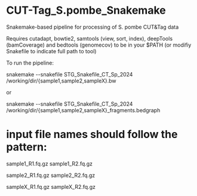 # CUT-Tag_S.pombe_Snakemake

Snakemake-based pipeline for processing of S. pombe CUT&amp;Tag data

Requires cutadapt, bowtie2, samtools (view, sort, index), deepTools (bamCoverage) and bedtools (genomecov) to be in your $PATH (or modifiy Snakefile to indicate full path to tool)

To run the pipeline:

snakemake --snakefile STG_Snakefile_CT_Sp_2024 /working/dir/{sample1,sample2,sampleX}.bw

or

snakemake --snakefile STG_Snakefile_CT_Sp_2024 /working/dir/{sample1,sample2,sampleX}_fragments.bedgraph

# input file names should follow the pattern:

sample1_R1.fq.gz
sample1_R2.fq.gz

sample2_R1.fq.gz
sample2_R2.fq.gz

sampleX_R1.fq.gz
sampleX_R2.fq.gz
